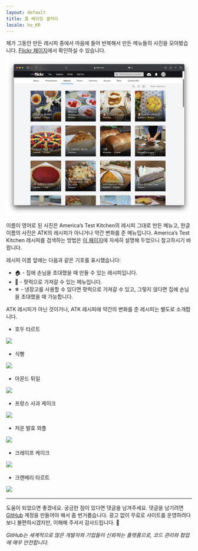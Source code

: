 ```yaml
---
layout: default
title: 홈 베이킹 갤러리
locale: ko_KR
---
```


제가 그동안 만든 레시피 중에서 마음에 들어 반복해서 만든 메뉴들의 사진을 모아봤습니다. [Flickr 페이지](https://flickr.com/photos/95940733@N07/albums/)에서 확인하실 수 있습니다.

[![Gallery](/assets/img/baking/gallery.jpg)](https://flickr.com/photos/95940733@N07/albums/)

이름이 영어로 된 사진은 America’s Test Kitchen의 레시피 그대로 만든 메뉴고, 한글 이름의 사진은 ATK의 레시피가 아니거나 약간 변화를 준 메뉴입니다. America’s Test Kitchen 레시피를 검색하는 방법은 [이 페이지](/baking/atk)에 자세히 설명해 두었으니 참고하시기 바랍니다.

레시피 이름 앞에는 다음과 같은 기호를 표시했습니다:
* 🏠 - 집에 손님을 초대했을 때 만들 수 있는 레시피입니다.
* 🚗 - 팟럭으로 가져갈 수 있는 메뉴입니다.
* ❄ - 냉장고를 사용할 수 있다면 팟럭으로 가져갈 수 있고, 그렇지 않다면 집에 손님을 초대했을 때 가능합니다.

ATK 레시피가 아닌 것이거나, ATK 레시피에 약간의 변화를 준 레시피는 별도로 소개합니다.

* 호두 타르트

![](https://live.staticflickr.com/65535/52685126083_65eceb22c7_m.jpg)

* 식빵

![](https://live.staticflickr.com/65535/50056927126_d44bd0f800_w.jpg)

* 아몬드 튀일

![](https://live.staticflickr.com/65535/47997548218_f322589f40_n.jpg)

* 프랑스 사과 케이크

![](https://live.staticflickr.com/65535/49590944421_54fb9e036f_m.jpg)

* 저온 발효 와플

![](https://live.staticflickr.com/65535/49803563193_dfd2fa87fb_w.jpg)

* 크레이프 케이크

![](https://live.staticflickr.com/65535/54073972367_21dd8bb5b8_m.jpg)

* 크랜베리 타르트

![](https://live.staticflickr.com/65535/51333253011_45c27f9a52_w.jpg)

---

도움이 되었으면 좋겠네요. 궁금한 점이 있다면 댓글을 남겨주세요. 댓글을 남기려면 [GitHub](http://github.com) 계정을 만들어야 해서 좀 번거롭습니다. 광고 없이 무료로 사이트를 운영하려다 보니 불편하시겠지만, 이해해 주셔서 감사드립니다. 🙂

*GitHub는 세계적으로 많은 개발자와 기업들이 신뢰하는 플랫폼으로, 코드 관리와 협업에 매우 안전합니다.*
